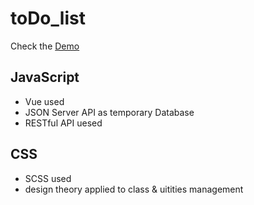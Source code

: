 # toDo_list

Check the [Demo](https://vivian1223.github.io/toDo_list/)

JavaScript
---
* Vue used 
* JSON Server API as temporary Database
* RESTful API uesed

CSS
---
* SCSS used
* design theory applied to class & uitities management